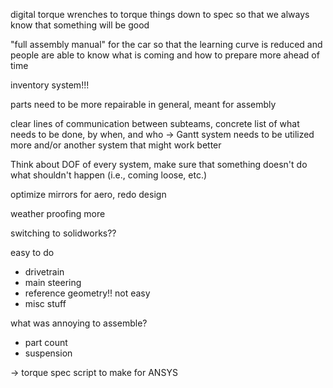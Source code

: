 
digital torque wrenches to torque things down to spec so that we always know that something will be good

"full assembly manual" for the car so that the learning curve is reduced and people are able to know what is coming and how to prepare more ahead of time

inventory system!!!

parts need to be more repairable in general, meant for assembly

clear lines of communication between subteams, concrete list of what needs to be done, by when, and who -> Gantt system needs to be utilized more and/or another system that might work better

Think about DOF of every system, make sure that something doesn't do what shouldn't happen (i.e., coming loose, etc.)

optimize mirrors for aero, redo design

weather proofing more

switching to solidworks??

easy to do
- drivetrain
- main steering
- reference geometry!!
not easy
- misc stuff

what was annoying to assemble?
- part count
- suspension


-> torque spec script to make for ANSYS